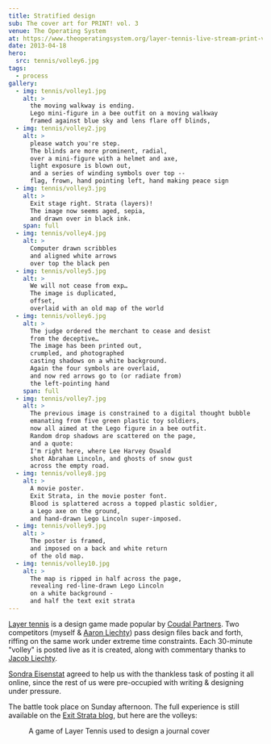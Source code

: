 ```yaml
---
title: Stratified design
sub: The cover art for PRINT! vol. 3
venue: The Operating System
at: https://www.theoperatingsystem.org/layer-tennis-live-stream-print-vol-3-ole/
date: 2013-04-18
hero:
  src: tennis/volley6.jpg
tags:
  - process
gallery:
  - img: tennis/volley1.jpg
    alt: >
      the moving walkway is ending.
      Lego mini-figure in a bee outfit on a moving walkway
      framed against blue sky and lens flare off blinds,
  - img: tennis/volley2.jpg
    alt: >
      please watch you're step.
      The blinds are more prominent, radial,
      over a mini-figure with a helmet and axe,
      light exposure is blown out,
      and a series of winding symbols over top --
      flag, frown, hand pointing left, hand making peace sign
  - img: tennis/volley3.jpg
    alt: >
      Exit stage right. Strata (layers)!
      The image now seems aged, sepia,
      and drawn over in black ink.
    span: full
  - img: tennis/volley4.jpg
    alt: >
      Computer drawn scribbles
      and aligned white arrows
      over top the black pen
  - img: tennis/volley5.jpg
    alt: >
      We will not cease from exp…
      The image is duplicated,
      offset,
      overlaid with an old map of the world
  - img: tennis/volley6.jpg
    alt: >
      The judge ordered the merchant to cease and desist
      from the deceptive…
      The image has been printed out,
      crumpled, and photographed
      casting shadows on a white background.
      Again the four symbols are overlaid,
      and now red arrows go to (or radiate from)
      the left-pointing hand
    span: full
  - img: tennis/volley7.jpg
    alt: >
      The previous image is constrained to a digital thought bubble
      emanating from five green plastic toy soldiers,
      now all aimed at the Lego figure in a bee outfit.
      Random drop shadows are scattered on the page,
      and a quote:
      I'm right here, where Lee Harvey Oswald
      shot Abraham Lincoln, and ghosts of snow gust
      across the empty road.
  - img: tennis/volley8.jpg
    alt: >
      A movie poster.
      Exit Strata, in the movie poster font.
      Blood is splattered across a topped plastic soldier,
      a Lego axe on the ground,
      and hand-drawn Lego Lincoln super-imposed.
  - img: tennis/volley9.jpg
    alt: >
      The poster is framed,
      and imposed on a back and white return
      of the old map.
  - img: tennis/volley10.jpg
    alt: >
      The map is ripped in half across the page,
      revealing red-line-drawn Lego Lincoln
      on a white background -
      and half the text exit strata
---
```


[Layer tennis](http://layertennis.com/)
is a design game
made popular by
[Coudal Partners](https://www.coudal.com/).
Two competitors (myself & [Aaron Liechty](https://aaronliechty.tumblr.com/))
pass design files back and forth,
riffing on the same work under extreme time constraints.
Each 30-minute "volley" is posted live as it is created,
along with commentary
thanks to [Jacob Liechty](https://jacobliechty.tumblr.com/).

[Sondra Eisenstat](https://sondraeby.com/)
agreed to help us
with the thankless task of posting it all online,
since the rest of us were pre-occupied
with writing & designing under pressure.

The battle took place on Sunday afternoon.
The full experience is still available
on the [Exit Strata blog][blog],
but here are the volleys:

[blog]: https://www.theoperatingsystem.org/layer-tennis-live-stream-print-vol-3-ole/

<figure>
  <media-gallery
    :@from-data="gallery"
  ></media-gallery>
  <figcaption>
    A game of Layer Tennis used to design a journal cover
  </figcaption>
</figure>

